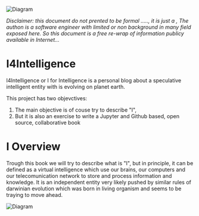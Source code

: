 ![Diagram](https://eduardopenag.github.io/I4Intelligence-I_logo.svg)

*Disclaimer: this document do not prented to be formal ....., it is just a , The authon is a software engineer with limited or non background in many field exposed here. So this document is a free re-wrap of information publicy available in Internet...*

# I4Intelligence
I4Intelligence or I for Intelligence is a personal blog about a speculative  intelligent entity with is evolving on planet earth.

This project has two objevctives:

1. The main objective is of couse try to describe "I",
2. But it is also an exercise to write a Jupyter and Github based, open source, collaborative book 

# I Overview

Trough this book we will try to describe what is "I", but in principle, it can be defined as a virtual intelligence which use our brains, our computers and our telecomunication network to store and process information and knowledge. It is an independent entity very likely pushed by similar rules of darwinian evolution which was born in living organism and seems to be traying to move ahead.

![Diagram](https://eduardopenag.github.io/I4Intelligence-I_Overview.svg)
